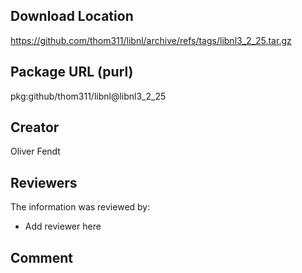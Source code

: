 ## Download Location

https://github.com/thom311/libnl/archive/refs/tags/libnl3_2_25.tar.gz

## Package URL (purl)

pkg:github/thom311/libnl@libnl3_2_25

## Creator

Oliver Fendt

## Reviewers

The information was reviewed by:

* Add reviewer here

## Comment

